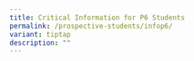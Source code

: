 ```yaml
---
title: Critical Information for P6 Students
permalink: /prospective-students/infop6/
variant: tiptap
description: ""
---
```

